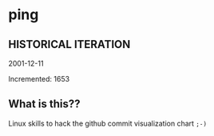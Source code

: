 # ping

## HISTORICAL ITERATION
2001-12-11

Incremented: 1653

## What is this?? 
Linux skills to hack the github commit visualization chart `;-)`
